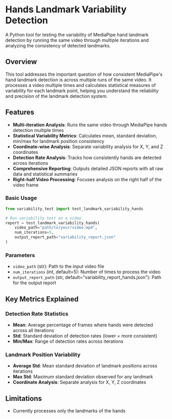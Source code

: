 # Hands Landmark Variability Detection

A Python tool for testing the variability of MediaPipe hand landmark detection by running the same video through multiple iterations and analyzing the consistency of detected landmarks.

## Overview

This tool addresses the important question of how consistent MediaPipe's hand landmark detection is across multiple runs of the same video. It processes a video multiple times and calculates statistical measures of variability for each landmark point, helping you understand the reliability and precision of the landmark detection system.

## Features

- **Multi-iteration Analysis**: Runs the same video through MediaPipe hands detection multiple times
- **Statistical Variability Metrics**: Calculates mean, standard deviation, min/max for landmark position consistency
- **Coordinate-wise Analysis**: Separate variability analysis for X, Y, and Z coordinates
- **Detection Rate Analysis**: Tracks how consistently hands are detected across iterations
- **Comprehensive Reporting**: Outputs detailed JSON reports with all raw data and statistical summaries
- **Right-half Video Processing**: Focuses analysis on the right half of the video frame


### Basic Usage

```python
from variability_test import test_landmark_variability_hands

# Run variability test on a video
report = test_landmark_variability_hands(
    video_path="path/to/your/video.mp4",
    num_iterations=5,
    output_report_path="variability_report.json"
)
```

### Parameters

- `video_path` (str): Path to the input video file
- `num_iterations` (int, default=5): Number of times to process the video
- `output_report_path` (str, default="variability_report_hands.json"): Path for the output report



## Key Metrics Explained

### Detection Rate Statistics
- **Mean**: Average percentage of frames where hands were detected across all iterations
- **Std**: Standard deviation of detection rates (lower = more consistent)
- **Min/Max**: Range of detection rates across iterations

### Landmark Position Variability
- **Average Std**: Mean standard deviation of landmark positions across iterations
- **Max Std**: Maximum standard deviation observed for any landmark
- **Coordinate Analysis**: Separate analysis for X, Y, Z coordinates


## Limitations

- Currently processes only the landmarks of the hands


